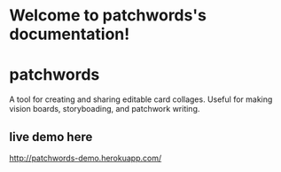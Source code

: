 # Welcome to patchwords's documentation!

# patchwords

A tool for creating and sharing editable card collages. Useful for making vision boards, storyboading, and patchwork writing.

## live demo here

http://patchwords-demo.herokuapp.com/
